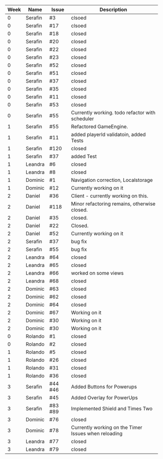 | Week | Name     | Issue | Description                                     |
|------|----------|-------|-------------------------------------------------|
| 0    | Serafin  | #3    | clsoed                                          |
| 0    | Serafin  | #17   | clsoed                                          |
| 0    | Serafin  | #18   | closed                                          |
| 0    | Serafin  | #20   | closed                                          |
| 0    | Serafin  | #22   | closed                                          |
| 0    | Serafin  | #23   | closed                                          |
| 0    | Serafin  | #52   | closed                                          |
| 0    | Serafin  | #51   | closed                                          |
| 0    | Serafin  | #37   | closed                                          |
| 0    | Serafin  | #35   | closed                                          |
| 0    | Serafin  | #11   | closed                                          |
| 0    | Serafin  | #53   | closed                                          |
| 0    | Serafin  | #55   | Currently working. todo refactor with scheduler |
| 1    | Serafin  | #55   | Refactored GameEngine.                          |
| 1    | Serafin  | #11   | added playerId validatoin, added Tests          |
| 1    | Serafin  | #120  | closed                                          |
| 1    | Serafin  | #37   | added Test                                      |
| 1    | Leandra  | #6    | closed                                          |
| 1    | Leandra  | #8    | closed                                          |
| 1    | Dominic  | #1    | Navigation correction, Localstorage             |
| 1    | Dominic  | #12   | Currently working on it                         |
| 2    | Daniel   | #36   | Client - currently working on this.             |
| 2    | Daniel   | #118  | Minor refactoring remains, otherwise closed.    |
| 2    | Daniel   | #35   | closed.                                         |
| 2    | Daniel   | #22   | Closed.                                         |
| 2    | Daniel   | #52   | Currently working on it                         |
|2|Serafin| #37| bug fix|
|2|Serafin| #55| bug fix|
| 2    | Leandra  | #64   | closed                                          |
| 2    | Leandra  | #65   | closed                                          |
| 2    | Leandra  | #66   | worked on some views                            |
| 2    | Leandra  | #68   | closed                                          |
| 2    | Dominic  | #63   | closed                                          |
| 2    | Dominic  | #62   | closed                                          |
| 2    | Dominic  | #64   | closed                                          |
| 2    | Dominic  | #67   | Working on it                                   |
| 2    | Dominic  | #30   | Working on it                                   |
| 2    | Dominic  | #30   | Working on it                                   |
| 0    | Rolando  | #1    | closed                                          |
| 0    | Rolando  | #2    | closed                                          |
| 1    | Rolando  | #5    | closed                                          |
| 1    | Rolando  | #26   | closed                                          |
| 1    | Rolando  | #31   | closed                                          |
| 1    | Rolando  | #36   | closed                                          |
|3|Serafin|#44 #46|Added Buttons for Powerups|
|3|Serafin|#45|Added Overlay for PowerUps|
|3|Serafin|#83 #89|Implemented Shield and Times Two|
|3|Dominic|#76| closed|
|3|Dominic|#78|Currently working on the Timer Issues when reloading|
|3|Leandra|#77|closed|
|3|Leandra|#79|closed|
